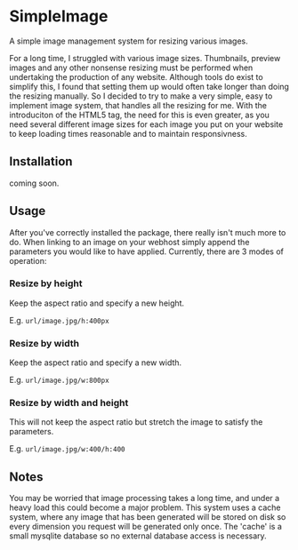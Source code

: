 # SimpleImage
A simple image management system for resizing various images.

For a long time, I struggled with various image sizes. Thumbnails, preview images and any other nonsense resizing must be
performed when undertaking the production of any website. Although tools do exist to simplify this, I found that setting them up
would often take longer than doing the resizing manually. So I decided to try to make a very simple, easy to implement image
system, that handles all the resizing for me. With the introduciton of the HTML5 <picture> tag, the need for this is
even greater, as you need several different image sizes for each image you put on your website to keep loading times
reasonable and to maintain responsivness.

## Installation

coming soon.

## Usage
After you've correctly installed the package, there really isn't much more to do. When linking to an image on your webhost
simply append the parameters you would like to have applied. Currently, there are 3 modes of operation:

### Resize by height
Keep the aspect ratio and specify a new height.

E.g.
``` url/image.jpg/h:400px ```

### Resize by width
Keep the aspect ratio and specify a new width.

E.g.
``` url/image.jpg/w:800px ```

### Resize by width and height
This will not keep the aspect ratio but stretch the image to satisfy the parameters.

E.g.
``` url/image.jpg/w:400/h:400 ```

## Notes
You may be worried that image processing takes a long time, and under a heavy load this could become a major problem. This
system uses a cache system, where any image that has been generated will be stored on disk so every dimension you request
will be generated only once. The 'cache' is a small mysqlite database so no external database access is necessary.
